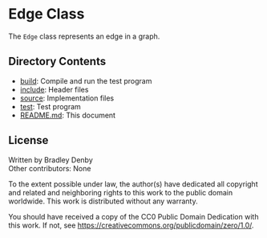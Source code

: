 # Edge Class

The `Edge` class represents an edge in a graph.

## Directory Contents

* [build](build/README.md): Compile and run the test program
* [include](include/Edge.hpp): Header files
* [source](source/Edge.cpp): Implementation files
* [test](test/test-edge.cpp): Test program
* [README.md](README.md): This document

## License

Written by Bradley Denby  
Other contributors: None

To the extent possible under law, the author(s) have dedicated all copyright and
related and neighboring rights to this work to the public domain worldwide. This
work is distributed without any warranty.

You should have received a copy of the CC0 Public Domain Dedication with this
work. If not, see <https://creativecommons.org/publicdomain/zero/1.0/>.
